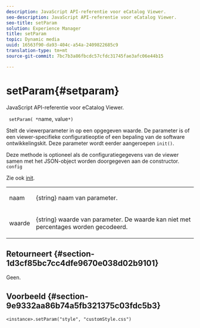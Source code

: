 ```yaml
---
description: JavaScript API-referentie voor eCatalog Viewer.
seo-description: JavaScript API-referentie voor eCatalog Viewer.
seo-title: setParam
solution: Experience Manager
title: setParam
topic: Dynamic media
uuid: 16563f90-da93-404c-a54a-2409822685c9
translation-type: tm+mt
source-git-commit: 7bc7b3a86fbcdc57cfdc31745fae3afc06e44b15

---
```



# setParam{#setparam}

JavaScript API-referentie voor eCatalog Viewer.

` setParam( *`name, value`*)`

Stelt de viewerparameter in op een opgegeven waarde. De parameter is of een viewer-specifieke configuratieoptie of een bepaling van de software ontwikkelingskit. Deze parameter wordt eerder aangeroepen `init()`.

Deze methode is optioneel als de configuratiegegevens van de viewer samen met het JSON-object worden doorgegeven aan de constructor. `config`

Zie ook [init](../../../c-html5-s7-aem-asset-viewers/c-html5-20-ecatalog-viewer-about/c-html5-20-ecatalog-viewer-javascriptapiref/r-html5-ecatalog-viewer-20-javascriptapiref-init.md#reference-aee94dd92a28410784f7a1792e28683b).

<table id="table_896DFF34A68A403DB93A6D597461A573"> 
 <tbody> 
  <tr> 
   <td colname="col1"> <p> <span class="codeph"> <span class="varname"> naam </span></span> </p> </td> 
   <td colname="col2"> <p> <span class="codeph"> {string} </span> naam van parameter. </p> </td> 
  </tr> 
  <tr> 
   <td colname="col1"> <p> <span class="codeph"> <span class="varname"> waarde </span></span> </p> </td> 
   <td colname="col2"> <p> <span class="codeph"> {string} </span> waarde van parameter. De waarde kan niet met percentages worden gecodeerd. </p> </td> 
  </tr> 
 </tbody> 
</table>

## Retourneert {#section-1d3cf85bc7cc4dfe9670e038d02b9101}

Geen.

## Voorbeeld {#section-9e9332aa86b74a5fb321375c03fdc5b3}

```
<instance>.setParam("style", "customStyle.css")
```

